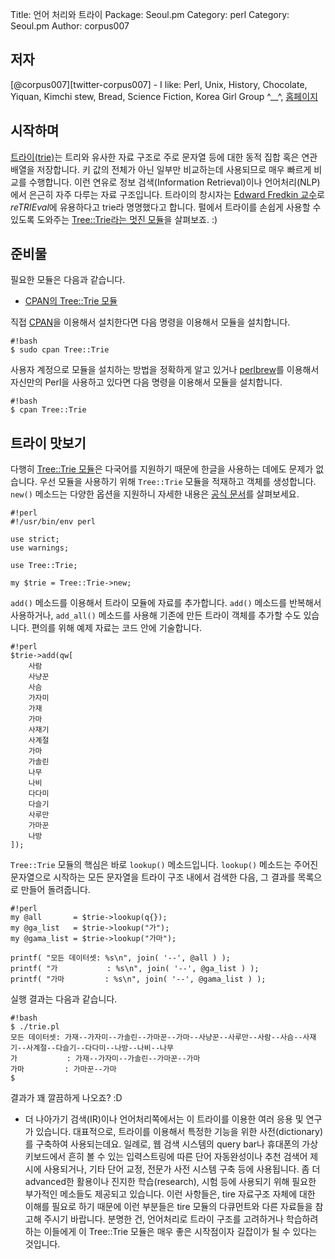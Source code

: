 Title:    언어 처리와 트라이
Package:  Seoul.pm
Category: perl
Category: Seoul.pm
Author:   corpus007

저자
-----

[@corpus007][twitter-corpus007] - I like:
Perl, Unix, History, Chocolate, Yiquan, Kimchi stew, Bread, Science Fiction, Korea Girl Group ^__^,
[홈페이지][home-corpus007]


시작하며
---------

[트라이(trie)][wiki-trie]는 트리와 유사한 자료 구조로
주로 문자열 등에 대한 동적 집합 혹은 연관 배열을 저장합니다.
키 값의 전체가 아닌 일부만 비교하는데 사용되므로 매우 빠르게 비교를 수행합니다.
이런 연유로 정보 검색(Information Retrieval)이나 언어처리(NLP)에서
은근히 자주 다루는 자료 구조입니다.
트라이의 창시자는 [Edward Fredkin 교수][wiki-fredkin]로
*reTRIEval*에 유용하다고 trie라 명명했다고 합니다.
펄에서 트라이를 손쉽게 사용할 수 있도록 도와주는
[Tree::Trie라는 멋진 모듈][cpan-tree-trie]을 살펴보죠. :)


준비물
-------

필요한 모듈은 다음과 같습니다.

- [CPAN의 Tree::Trie 모듈][cpan-tree-trie]

직접 [CPAN][cpan]을 이용해서 설치한다면 다음 명령을 이용해서 모듈을 설치합니다.

    #!bash
    $ sudo cpan Tree::Trie

사용자 계정으로 모듈을 설치하는 방법을 정확하게 알고 있거나
[perlbrew][home-perlbrew]를 이용해서 자신만의 Perl을 사용하고 있다면
다음 명령을 이용해서 모듈을 설치합니다.

    #!bash
    $ cpan Tree::Trie


트라이 맛보기
--------------

다행히 [Tree::Trie 모듈][cpan-tree-trie]은 다국어를 지원하기 때문에
한글을 사용하는 데에도 문제가 없습니다.
우선 모듈을 사용하기 위해 `Tree::Trie` 모듈을 적재하고 객체를 생성합니다.
`new()` 메소드는 다양한 옵션을 지원하니 자세한 내용은 [공식 문서][cpan-tree-trie]를 살펴보세요.

    #!perl
    #!/usr/bin/env perl

    use strict;
    use warnings;

    use Tree::Trie;

    my $trie = Tree::Trie->new;

`add()` 메소드를 이용해서 트라이 모듈에 자료를 추가합니다.
`add()` 메소드를 반복해서 사용하거나,
`add_all()` 메소드를 사용해 기존에 만든 트라이 객체를 추가할 수도 있습니다.
편의를 위해 예제 자료는 코드 안에 기술합니다.

    #!perl
    $trie->add(qw[
        사람
        사냥꾼
        사슴
        가자미
        가재
        가마
        사재기
        사계절
        가마
        가솔린
        나무
        나비
        다다미
        다슬기
        사루만
        가마꾼
        나방
    ]);

`Tree::Trie` 모듈의 핵심은 바로 `lookup()` 메소드입니다.
`lookup()` 메소드는 주어진 문자열으로 시작하는 모든 문자열을
트라이 구조 내에서 검색한 다음, 그 결과를 목록으로 만들어 돌려줍니다.

    #!perl
    my @all       = $trie->lookup(q{});
    my @ga_list   = $trie->lookup("가");
    my @gama_list = $trie->lookup("가마");

    printf( "모든 데이터셋: %s\n", join( '--', @all ) );
    printf( "가           : %s\n", join( '--', @ga_list ) );
    printf( "가마         : %s\n", join( '--', @gama_list ) );

실행 결과는 다음과 같습니다.

    #!bash
    $ ./trie.pl 
    모든 데이터셋: 가재--가자미--가솔린--가마꾼--가마--사냥꾼--사루만--사람--사슴--사재기--사계절--다슬기--다다미--나방--나비--나무
    가           : 가재--가자미--가솔린--가마꾼--가마
    가마         : 가마꾼--가마
    $

결과가 꽤 깔끔하게 나오죠? :D

* 더 나아가기
검색(IR)이나 언어처리쪽에서는 이 트라이를 이용한 여러 응용 및 연구가 있습니다.
대표적으로, 트라이를 이용해서 특정한 기능을 위한 사전(dictionary)를 구축하여 사용되는데요. 
일례로, 웹 검색 시스템의 query bar나 휴대폰의 가상 키보드에서 흔히 볼 수 있는 입력스트링에 따른 단어 자동완성이나
추천 검색어 제시에 사용되거나, 기타 단어 교정, 전문가 사전 시스템 구축 등에 사용됩니다.
좀 더 advanced한 활용이나 진지한 학습(research), 시험 등에 사용되기 위해 필요한 부가적인 메소들도 제공되고 있습니다.
이런 사항들은, tire 자료구조 자체에 대한 이해를 필요로 하기 때문에 이런 부분들은 tire 모듈의 다큐먼트와 다른 자료들을 
참고해 주시기 바랍니다.
분명한 건, 언어처리로 트라이 구조를 고려하거나 학습하려 하는 이들에게 이 Tree::Trie 모듈은 매우 좋은 시작점이자 길잡이가 될 수 있다는 것입니다.
 

[cpan-tree-trie]:       https://metacpan.org/module/Tree::Trie
[cpan]:                 http://www.cpan.org/
[home-corpus007]:       http://corpus.egloos.com/
[home-perlbrew]:        http://perlbrew.pl/
[wiki-fredkin]:         http://en.wikipedia.org/wiki/Edward_Fredkin
[wiki-trie]:            http://en.wikipedia.org/wiki/Trie
